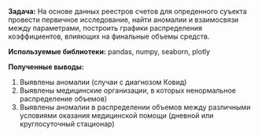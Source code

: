 **Задача:**
На основе данных реестров счетов для опреденного суъекта провести первичное исследование, найти аномалии и взаимосвязи между параметрами, построить графики распределения коэффициентов, влияющих на финальные объемы средств.

**Используемые библиотеки:**
pandas, numpy, seaborn, plotly

**Полученные выводы:**
1) Выявлены аномалии (случаи с диагнозом Ковид)
2) Выявлены медицинские организации, в которых ненормальное распределение объемов)
3) Выявлены аномалии в распределении объемов между различными условиями оказания медицинской помощи (дневной или круглосуточный стационар)
